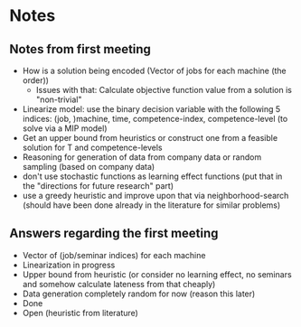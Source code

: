 # Notes
## Notes from first meeting
- How is a solution being encoded (Vector of jobs for each machine (the order))
	- Issues with that: Calculate objective function value from a solution is "non-trivial"
- Linearize model: use the binary decision variable with the following 5 indices: (job, )machine, time, competence-index, competence-level (to solve via a MIP model)
- Get an upper bound from heuristics or construct one from a feasible solution for T and competence-levels
- Reasoning for generation of data from company data or random sampling (based on company data)
- don't use stochastic functions as learning effect functions (put that in the "directions for future research" part)
- use a greedy heuristic and improve upon that via neighborhood-search (should have been done already in the literature for similar problems)

## Answers regarding the first meeting
- Vector of (job/seminar indices) for each machine
- Linearization in progress
- Upper bound from heuristic (or consider no learning effect, no seminars and somehow calculate lateness from that cheaply)
- Data generation completely random for now (reason this later)
- Done
- Open (heuristic from literature)


